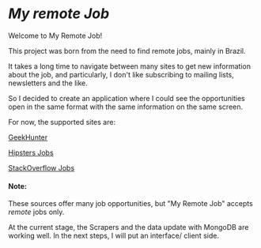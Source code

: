 # *My remote Job*

Welcome to My Remote Job!

This project was born from the need to find remote jobs, mainly in Brazil.

It takes a long time to navigate between many sites to get new information about the job, and particularly, I don't like subscribing to mailing lists, newsletters and the like.

So I decided to create an application where I could see the opportunities open in the same format with the same information on the same screen.

For now, the supported sites are:

[GeekHunter](https://www.geekhunter.com.br "GeekHunter")

[Hipsters Jobs](http://hipsters.jobs "Hipsters Jobs")

[StackOverflow Jobs](https://stackoverflow.com/jobs "StackOverflow")

#### Note:
These sources offer many job opportunities, but "My Remote Job" accepts _*remote*_  jobs only.

At the current stage, the Scrapers and the data update with MongoDB are working well. In the next steps, I will put an interface/ client side.

